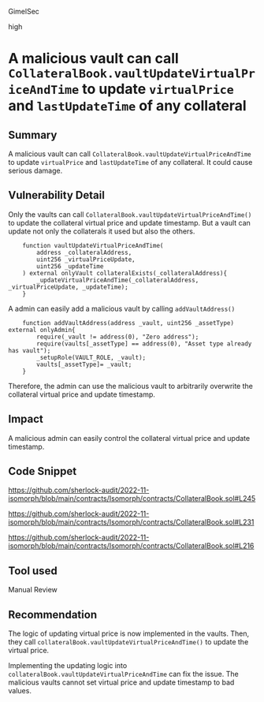GimelSec

high

# A malicious vault can call `CollateralBook.vaultUpdateVirtualPriceAndTime` to update `virtualPrice` and `lastUpdateTime` of any collateral

## Summary

A malicious vault can call `CollateralBook.vaultUpdateVirtualPriceAndTime` to update `virtualPrice` and `lastUpdateTime` of any collateral. It could cause serious damage.

## Vulnerability Detail

Only the vaults can call `CollateralBook.vaultUpdateVirtualPriceAndTime()` to update the collateral virtual price and update timestamp. But a vault can update not only the collaterals it used but also the others.

```solidity
    function vaultUpdateVirtualPriceAndTime(
        address _collateralAddress,
        uint256 _virtualPriceUpdate,
        uint256 _updateTime
    ) external onlyVault collateralExists(_collateralAddress){
        _updateVirtualPriceAndTime(_collateralAddress, _virtualPriceUpdate, _updateTime);
    }
```

A admin can easily add a malicious vault by calling `addVaultAddress()`
```solidity
    function addVaultAddress(address _vault, uint256 _assetType) external onlyAdmin{
        require(_vault != address(0), "Zero address");
        require(vaults[_assetType] == address(0), "Asset type already has vault");
        _setupRole(VAULT_ROLE, _vault);
        vaults[_assetType]= _vault;
    }
``` 

Therefore, the admin can use the malicious vault to arbitrarily overwrite the collateral virtual price and update timestamp.

## Impact

A malicious admin can easily control the collateral virtual price and update timestamp.

## Code Snippet

https://github.com/sherlock-audit/2022-11-isomorph/blob/main/contracts/Isomorph/contracts/CollateralBook.sol#L245

https://github.com/sherlock-audit/2022-11-isomorph/blob/main/contracts/Isomorph/contracts/CollateralBook.sol#L231

https://github.com/sherlock-audit/2022-11-isomorph/blob/main/contracts/Isomorph/contracts/CollateralBook.sol#L216


## Tool used

Manual Review

## Recommendation

The logic of updating virtual price is now implemented in the vaults. Then, they call `collateralBook.vaultUpdateVirtualPriceAndTime()` to update the virtual price.

Implementing the updating logic into `collateralBook.vaultUpdateVirtualPriceAndTime` can fix the issue. The malicious vaults cannot set virtual price and update timestamp to bad values.
